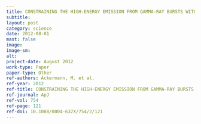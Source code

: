 ```yaml
---
title: CONSTRAINING THE HIGH-ENERGY EMISSION FROM GAMMA-RAY BURSTS WITH FERMI
subtitle: 
layout: post
category: science
date: 2012-08-01
mast: false
image: 
image-sm: 
alt: 
project-date: August 2012
work-type: Paper
paper-type: Other
ref-authors: Ackermann, M. et al.
ref-year: 2012
ref-title: CONSTRAINING THE HIGH-ENERGY EMISSION FROM GAMMA-RAY BURSTS WITH FERMI
ref-journal: ApJ
ref-vol: 754
ref-page: 121
ref-doi: 10.1088/0004-637X/754/2/121
---
```

